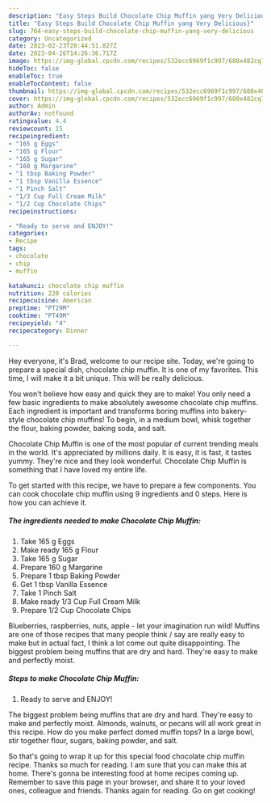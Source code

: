 ```yaml
---
description: "Easy Steps Build Chocolate Chip Muffin yang Very Delicious}"
title: "Easy Steps Build Chocolate Chip Muffin yang Very Delicious}"
slug: 764-easy-steps-build-chocolate-chip-muffin-yang-very-delicious
category: Uncategorized
date: 2023-02-23T20:44:51.827Z
date: 2023-04-26T14:26:36.717Z
image: https://img-global.cpcdn.com/recipes/532ecc6969f1c997/680x482cq70/chocolate-chip-muffin-recipe-main-photo.jpg
hideToc: false
enableToc: true
enableTocContent: false
thumbnail: https://img-global.cpcdn.com/recipes/532ecc6969f1c997/680x482cq70/chocolate-chip-muffin-recipe-main-photo.jpg
cover: https://img-global.cpcdn.com/recipes/532ecc6969f1c997/680x482cq70/chocolate-chip-muffin-recipe-main-photo.jpg
author: Admin
authorAv: notfound
ratingvalue: 4.4
reviewcount: 15
recipeingredient:
- "165 g Eggs"
- "165 g Flour"
- "165 g Sugar"
- "160 g Margarine"
- "1 tbsp Baking Powder"
- "1 tbsp Vanilla Essence"
- "1 Pinch Salt"
- "1/3 Cup Full Cream Milk"
- "1/2 Cup Chocolate Chips"
recipeinstructions:

- "Ready to serve and ENJOY!"
categories:
- Recipe
tags:
- chocolate
- chip
- muffin

katakunci: chocolate chip muffin 
nutrition: 220 calories
recipecuisine: American
preptime: "PT29M"
cooktime: "PT49M"
recipeyield: "4"
recipecategory: Dinner

---
```



Hey everyone, it's Brad, welcome to our recipe site. Today, we're going to prepare a special dish, chocolate chip muffin. It is one of my favorites. This time, I will make it a bit unique. This will be really delicious.

You won&#39;t believe how easy and quick they are to make! You only need a few basic ingredients to make absolutely awesome chocolate chip muffins. Each ingredient is important and transforms boring muffins into bakery-style chocolate chip muffins! To begin, in a medium bowl, whisk together the flour, baking powder, baking soda, and salt.

Chocolate Chip Muffin is one of the most popular of current trending meals in the world. It's appreciated by millions daily. It is easy, it is fast, it tastes yummy. They're nice and they look wonderful. Chocolate Chip Muffin is something that I have loved my entire life.


To get started with this recipe, we have to prepare a few components. You can cook chocolate chip muffin using 9 ingredients and 0 steps. Here is how you can achieve it.

<!--inarticleads1-->

##### The ingredients needed to make Chocolate Chip Muffin:

1. Take 165 g Eggs
1. Make ready 165 g Flour
1. Take 165 g Sugar
1. Prepare 160 g Margarine
1. Prepare 1 tbsp Baking Powder
1. Get 1 tbsp Vanilla Essence
1. Take 1 Pinch Salt
1. Make ready 1/3 Cup Full Cream Milk
1. Prepare 1/2 Cup Chocolate Chips


Blueberries, raspberries, nuts, apple - let your imagination run wild! Muffins are one of those recipes that many people think / say are really easy to make but in actual fact, I think a lot come out quite disappointing. The biggest problem being muffins that are dry and hard. They&#39;re easy to make and perfectly moist. 

<!--inarticleads2-->

##### Steps to make Chocolate Chip Muffin:


1. Ready to serve and ENJOY!

The biggest problem being muffins that are dry and hard. They&#39;re easy to make and perfectly moist. Almonds, walnuts, or pecans will all work great in this recipe. How do you make perfect domed muffin tops? In a large bowl, stir together flour, sugars, baking powder, and salt. 

So that's going to wrap it up for this special food chocolate chip muffin recipe. Thanks so much for reading. I am sure that you can make this at home. There's gonna be interesting food at home recipes coming up. Remember to save this page in your browser, and share it to your loved ones, colleague and friends. Thanks again for reading. Go on get cooking!
